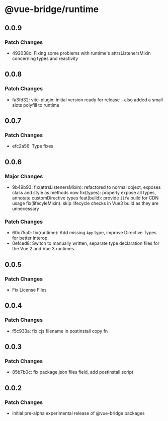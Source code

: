 # @vue-bridge/runtime

## 0.0.9

### Patch Changes

- 492038c: Fixing some problems with runtime's attrsListenersMixin concerning types and reactivity

## 0.0.8

### Patch Changes

- fa3fd32: vite-plugin: initial version ready for release - also added a small slots polyfill to runtime

## 0.0.7

### Patch Changes

- efc2a56: Type fixes

## 0.0.6

### Major Changes

- 9b49b93: fix(attrsListenersMixin): refactored to normal object, exposes class and style as methods now
  fix(types): properly expose all types, annotate customDirective types
  feat(build): provide `iife` build for CDN usage
  fix(lifecyleMixin): skip lifecycle checks in Vue3 build as they are unnecessary

### Patch Changes

- 60c75a0: fix(runtime): Add missing `App` type, improve Directive Types for better interop.
- 0efced8: Switch to manually written, separate type declaration files for the Vue 2 and Vue 3 runtimes.

## 0.0.5

### Patch Changes

- Fix License Files

## 0.0.4

### Patch Changes

- f5c933a: fix cjs filename in postinstall copy fn

## 0.0.3

### Patch Changes

- 85b7b0c: fix package.json files field, add postinstall script

## 0.0.2

### Patch Changes

- Initial pre-alpha experimental release of @vue-bridge packages
